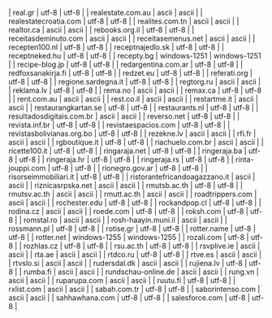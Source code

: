 | real.gr | utf-8 | utf-8 |
| realestate.com.au | ascii | ascii |
| realestatecroatia.com | utf-8 | utf-8 |
| realites.com.tn | ascii | ascii |
| realtor.ca | ascii | ascii |
| rebooks.org.il | utf-8 | utf-8 |
| receitasdeminuto.com | ascii | ascii |
| receitasemenus.net | ascii | ascii |
| recepten100.nl | utf-8 | utf-8 |
| receptnajedlo.sk | utf-8 | utf-8 |
| receptneked.hu | utf-8 | utf-8 |
| recepty.bg | windows-1251 | windows-1251 |
| recipe-blog.jp | utf-8 | utf-8 |
| redargentina.com.ar | utf-8 | utf-8 |
| redfoxsanakirja.fi | utf-8 | utf-8 |
| redzet.eu | utf-8 | utf-8 |
| referati.org | utf-8 | utf-8 |
| regione.sardegna.it | utf-8 | utf-8 |
| regtorg.ru | ascii | ascii |
| reklama.lv | utf-8 | utf-8 |
| rema.no | ascii | ascii |
| remax.ca | utf-8 | utf-8 |
| rent.com.au | ascii | ascii |
| rest.co.il | ascii | ascii |
| restartme.it | ascii | ascii |
| restaurangkartan.se | utf-8 | utf-8 |
| restaurants.nl | utf-8 | utf-8 |
| resultadosdigitais.com.br | ascii | ascii |
| reverso.net | utf-8 | utf-8 |
| revista.inf.br | utf-8 | utf-8 |
| revistaespacios.com | utf-8 | utf-8 |
| revistasbolivianas.org.bo | utf-8 | utf-8 |
| rezekne.lv | ascii | ascii |
| rfi.fr | ascii | ascii |
| rgboutique.it | utf-8 | utf-8 |
| riachuelo.com.br | ascii | ascii |
| ricette100.it | utf-8 | utf-8 |
| ringaraja.net | utf-8 | utf-8 |
| ringeraja.ba | utf-8 | utf-8 |
| ringeraja.hr | utf-8 | utf-8 |
| ringeraja.rs | utf-8 | utf-8 |
| rinta-jouppi.com | utf-8 | utf-8 |
| rionegro.gov.ar | utf-8 | utf-8 |
| risorseimmobiliari.it | utf-8 | utf-8 |
| ristorantefricandoagazzano.it | ascii | ascii |
| riznicasrpska.net | ascii | ascii |
| rmutsb.ac.th | utf-8 | utf-8 |
| rmutsv.ac.th | ascii | ascii |
| rmutt.ac.th | ascii | ascii |
| roadtrippers.com | ascii | ascii |
| rochester.edu | utf-8 | utf-8 |
| rockandpop.cl | utf-8 | utf-8 |
| rodina.cz | ascii | ascii |
| roede.com | utf-8 | utf-8 |
| roksh.com | utf-8 | utf-8 |
| romstal.ro | ascii | ascii |
| rosh-haayin.muni.il | ascii | ascii |
| rossmann.pl | utf-8 | utf-8 |
| rotise.gr | utf-8 | utf-8 |
| rotter.name | utf-8 | utf-8 |
| rotter.net | windows-1255 | windows-1255 |
| rozali.com | utf-8 | utf-8 |
| rozhlas.cz | utf-8 | utf-8 |
| rsu.ac.th | utf-8 | utf-8 |
| rsvplive.ie | ascii | ascii |
| rta.ae | ascii | ascii |
| rtdco.ru | utf-8 | utf-8 |
| rtve.es | ascii | ascii |
| rtvslo.si | ascii | ascii |
| rudersdal.dk | ascii | ascii |
| rujiena.lv | utf-8 | utf-8 |
| rumba.fi | ascii | ascii |
| rundschau-online.de | ascii | ascii |
| rung.vn | ascii | ascii |
| ruparupa.com | ascii | ascii |
| ruutu.fi | utf-8 | utf-8 |
| rxlist.com | ascii | ascii |
| sabah.com.tr | utf-8 | utf-8 |
| saborintenso.com | ascii | ascii |
| sahhawhana.com | utf-8 | utf-8 |
| salesforce.com | utf-8 | utf-8 |

